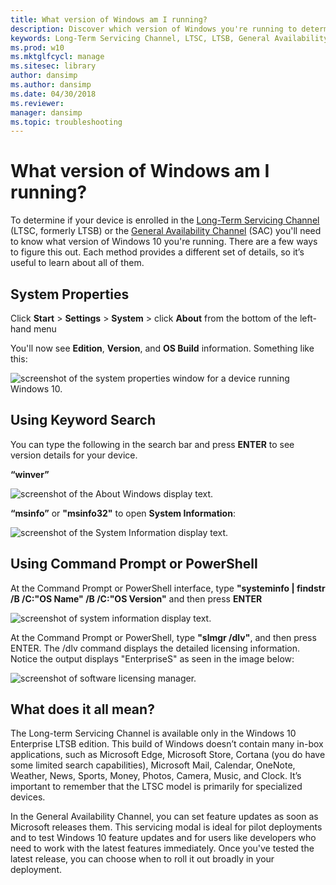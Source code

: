 ```yaml
---
title: What version of Windows am I running?
description: Discover which version of Windows you're running to determine whether or not your device is enrolled in the Long-Term Servicing Channel or General Availability Channel.
keywords: Long-Term Servicing Channel, LTSC, LTSB, General Availability Channel, GAC, Windows, version, OS Build
ms.prod: w10
ms.mktglfcycl: manage
ms.sitesec: library
author: dansimp
ms.author: dansimp
ms.date: 04/30/2018
ms.reviewer: 
manager: dansimp
ms.topic: troubleshooting
---
```


# What version of Windows am I running?

To determine if your device is enrolled in the [Long-Term Servicing Channel](/windows/deployment/update/waas-overview#servicing-channels) (LTSC, formerly LTSB) or the [General Availability Channel](/windows/deployment/update/waas-overview#servicing-channels) (SAC) you'll need to know what version of Windows 10 you're running. There are a few ways to figure this out. Each method provides a different set of details, so it’s useful to learn about all of them.

## System Properties
Click **Start** > **Settings** > **System** > click **About** from the bottom of the left-hand menu

You'll now see **Edition**, **Version**, and **OS Build** information. Something like this:

![screenshot of the system properties window for a device running Windows 10.](images/systemcollage.png)

## Using Keyword Search
You can type the following in the search bar and press **ENTER** to see version details for your device. 

**“winver”**

![screenshot of the About Windows display text.](images/winver.png)

**“msinfo”** or **"msinfo32"** to open **System Information**:

![screenshot of the System Information display text.](images/msinfo32.png)

## Using Command Prompt or PowerShell
At the Command Prompt or PowerShell interface, type **"systeminfo | findstr /B /C:"OS Name" /B /C:"OS Version"** and then press **ENTER**

![screenshot of system information display text.](images/refcmd.png)

At the Command Prompt or PowerShell, type **"slmgr /dlv"**, and then press ENTER. The /dlv command displays the detailed licensing information. Notice the output displays "EnterpriseS" as seen in the image below:

![screenshot of software licensing manager.](images/slmgr_dlv.png)

## What does it all mean?

The Long-term Servicing Channel is available only in the Windows 10 Enterprise LTSB edition. This build of Windows doesn’t contain many in-box applications, such as Microsoft Edge, Microsoft Store, Cortana (you do have some limited search capabilities), Microsoft Mail, Calendar, OneNote, Weather, News, Sports, Money, Photos, Camera, Music, and Clock. It’s important to remember that the LTSC model is primarily for specialized devices.

In the General Availability Channel, you can set feature updates as soon as Microsoft releases them. This servicing modal is ideal for pilot deployments and to test Windows 10 feature updates and for users like developers who need to work with the latest features immediately. Once you've tested the latest release, you can choose when to roll it out broadly in your deployment.